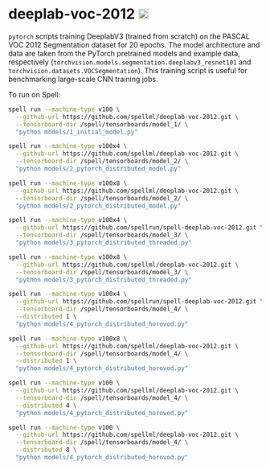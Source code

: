 # deeplab-voc-2012 <a href="https://web.spell.ml/workspace_create?workspaceName=deeplab-voc-2012&githubUrl=https%3A%2F%2Fgithub.com%2Fspellml%2Fdeeplab-voc-2012"><img src=https://spell.ml/badge.svg height=20px/></a>

`pytorch` scripts training DeeplabV3 (trained from scratch) on the PASCAL VOC 2012 Segmentation dataset for 20 epochs. The model architecture and data are taken from the PyTorch pretrained models and example data, respectively (`torchvision.models.segmentation.deeplabv3_resnet101` and `torchvision.datasets.VOCSegmentation`). This training script is useful for benchmarking large-scale CNN training jobs.

To run on Spell:

```bash
spell run --machine-type v100 \
  --github-url https://github.com/spellml/deeplab-voc-2012.git \
  --tensorboard-dir /spell/tensorboards/model_1/ \
  "python models/1_initial_model.py"
```
```bash
spell run --machine-type v100x4 \
  --github-url https://github.com/spellml/deeplab-voc-2012.git \
  --tensorboard-dir /spell/tensorboards/model_2/ \
  "python models/2_pytorch_distributed_model.py"
```
```bash
spell run --machine-type v100x8 \
  --github-url https://github.com/spellml/deeplab-voc-2012.git \
  --tensorboard-dir /spell/tensorboards/model_2/ \
  "python models/2_pytorch_distributed_model.py"
```
```bash
spell run --machine-type v100x4 \
  --github-url https://github.com/spellrun/spell-deeplab-voc-2012.git \
  --tensorboard-dir /spell/tensorboards/model_3/ \
  "python models/3_pytorch_distributed_threaded.py"
```
```bash
spell run --machine-type v100x8 \
  --github-url https://github.com/spellml/deeplab-voc-2012.git \
  --tensorboard-dir /spell/tensorboards/model_3/ \
  "python models/3_pytorch_distributed_threaded.py"
```
```bash
spell run --machine-type v100x4 \
  --github-url https://github.com/spellrun/spell-deeplab-voc-2012.git \
  --tensorboard-dir /spell/tensorboards/model_4/ \
  --distributed 1 \
  "python models/4_pytorch_distributed_horovod.py"
```
```bash
spell run --machine-type v100x8 \
  --github-url https://github.com/spellml/deeplab-voc-2012.git \
  --tensorboard-dir /spell/tensorboards/model_4/ \
  --distributed 1 \
  "python models/4_pytorch_distributed_horovod.py"
```
```bash
spell run --machine-type v100 \
  --github-url https://github.com/spellml/deeplab-voc-2012.git \
  --tensorboard-dir /spell/tensorboards/model_4/ \
  --distributed 4 \
  "python models/4_pytorch_distributed_horovod.py"
```
```bash
spell run --machine-type v100 \
  --github-url https://github.com/spellml/deeplab-voc-2012.git \
  --tensorboard-dir /spell/tensorboards/model_4/ \
  --distributed 8 \
  "python models/4_pytorch_distributed_horovod.py"
```
